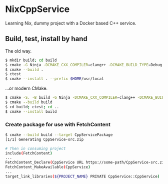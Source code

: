 # NixCppService
Learning Nix, dummy project with a Docker based C++ service.

## Build, test, install by hand
The old way.
```bash
$ mkdir build; cd build
$ cmake -G Ninja -DCMAKE_CXX_COMPILER=clang++ -DCMAKE_BUILD_TYPE=Debug ..
$ cmake --build .
$ ctest
$ cmake --install . --prefix $HOME/usr/local
```

...or modern CMake.

```bash
$ cmake -S. -B build -G Ninja -DCMAKE_CXX_COMPILER=clang++ -DCMAKE_BUILD_TYPE=Debug -DCMAKE_INSTALL_PREFIX=$HOME/usr/local
$ cmake --build build
$ cd build; ctest; cd ..
$ cmake --install build
```

### Create package for use with FetchContent
```bash
$ cmake --build build --target CppServicePackage
[1/1] Generating CppService-src.zip

# Then in consuming project
include(FetchContent)
...
FetchContent_Declare(CppService URL https://some-path/CppService-src.zip)
FetchContent_MakeAvailable(CppService)
...
target_link_libraries(${PROJECT_NAME} PRIVATE CppService::CppService)
```
